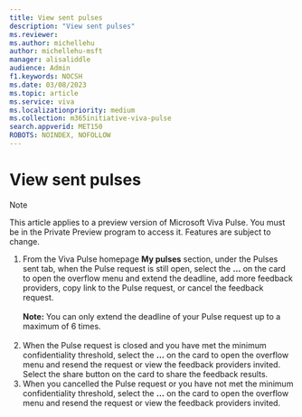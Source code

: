 ```yaml
---
title: View sent pulses
description: "View sent pulses"
ms.reviewer: 
ms.author: michellehu
author: michellehu-msft
manager: alisaliddle
audience: Admin
f1.keywords: NOCSH
ms.date: 03/08/2023
ms.topic: article
ms.service: viva
ms.localizationpriority: medium
ms.collection: m365initiative-viva-pulse  
search.appverid: MET150
ROBOTS: NOINDEX, NOFOLLOW
---
```


# View sent pulses

> [!NOTE]
> This article applies to a preview version of Microsoft Viva Pulse. You must be in the Private Preview program to access it. Features are subject to change.

1. From the Viva Pulse homepage **My pulses** section, under the Pulses sent tab, when the Pulse request is still open, select the **…** on the card to open the overflow menu and extend the deadline, add more feedback providers, copy link to the Pulse request, or cancel the feedback request.
<br><br> **Note:** You can only extend the deadline of your Pulse request up to a maximum of 6 times. <br><br>
2. When the Pulse request is closed and you have met the minimum confidentiality threshold, select the **…** on the card to open the overflow menu and resend the request or view the feedback providers invited. Select the share button on the card to share the feedback results.
3. When you cancelled the Pulse request  or you have not met the minimum confidentiality threshold, select the **…** on the card to open the overflow menu and resend the request or view the feedback providers invited.